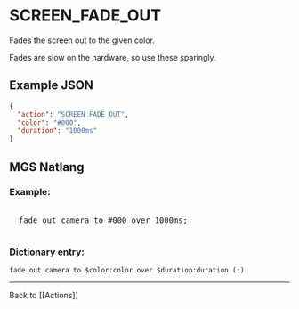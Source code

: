 # SCREEN_FADE_OUT

Fades the screen out to the given color.

Fades are slow on the hardware, so use these sparingly.

## Example JSON

```json
{
  "action": "SCREEN_FADE_OUT",
  "color": "#000",
  "duration": "1000ms"
}
```

## MGS Natlang

### Example:

<pre class="HyperMD-codeblock mgs">

  <span class="verb">fade</span> <span class="">out</span> <span class="target">camera</span> <span class="">to</span> <span class="number">#000</span> <span class="">over</span> <span class="number">1000ms</span><span class="terminator">;</span>

</pre>

### Dictionary entry:

```
fade out camera to $color:color over $duration:duration (;)
```

---

Back to [[Actions]]
